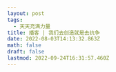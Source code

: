 ```yaml
---
layout: post
tags:
  - 天天充满力量
title: 播客 | 我们去创造就是去抗争
date: 2022-08-03T14:13:32.863Z
math: false
draft: false
lastmod: 2022-09-24T16:31:57.460Z
---
```


